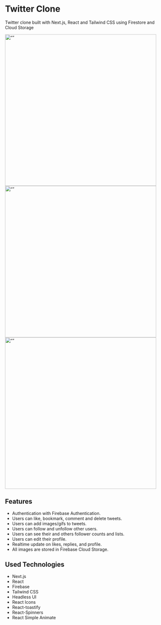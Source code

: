 # Twitter Clone

Twitter clone built with Next.js, React and Tailwind CSS using Firestore and Cloud Storage


<img src="https://i.imgur.com/uqGqkEw.png" alt= “” height="500px">
<img src="https://i.imgur.com/gKfFN9T.png" alt= “” height="500px">
<img src="https://i.imgur.com/HdxQd4j.png" alt= “” height="500px">

## Features

- Authentication with Firebase Authentication.
- Users can like, bookmark, comment and delete tweets.
- Users can add images/gifs to tweets.
- Users can follow and unfollow other users.
- Users can see their and others follower counts and lists.
- Users can edit their profile.
- Realtime update on likes, replies, and profile.
- All images are stored in Firebase Cloud Storage.

## Used Technologies

- Next.js
- React
- Firebase
- Tailwind CSS
- Headless UI
- React Icons
- React-toastify
- React-Spinners
- React Simple Animate
